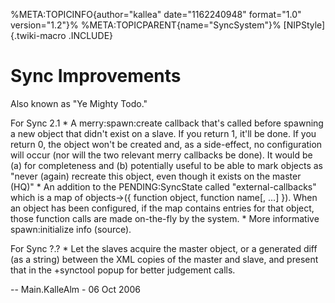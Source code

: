 %META:TOPICINFO{author=\"kallea\" date=\"1162240948\" format=\"1.0\"
version=\"1.2\"}% %META:TOPICPARENT{name=\"SyncSystem\"}%
[NIPStyle]{.twiki-macro .INCLUDE}

# Sync Improvements

Also known as \"Ye Mighty Todo.\"

For Sync 2.1 \* A merry:spawn:create callback that\'s called before
spawning a new object that didn\'t exist on a slave. If you return 1,
it\'ll be done. If you return 0, the object won\'t be created and, as a
side-effect, no configuration will occur (nor will the two relevant
merry callbacks be done). It would be (a) for completeness and (b)
potentially useful to be able to mark objects as \"never (again)
recreate this object, even though it exists on the master (HQ)\" \* An
addition to the PENDING:SyncState called \"external-callbacks\" which is
a map of objects-\>({ function object, function name\[, \...\] }). When
an object has been configured, if the map contains entries for that
object, those function calls are made on-the-fly by the system. \* More
informative spawn:initialize info (source).

For Sync ?.? \* Let the slaves acquire the master object, or a generated
diff (as a string) between the XML copies of the master and slave, and
present that in the +synctool popup for better judgement calls.

\-- Main.KalleAlm - 06 Oct 2006
